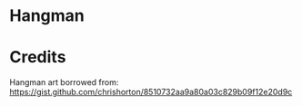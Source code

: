 # Hangman

# Credits
Hangman art borrowed from: 
https://gist.github.com/chrishorton/8510732aa9a80a03c829b09f12e20d9c